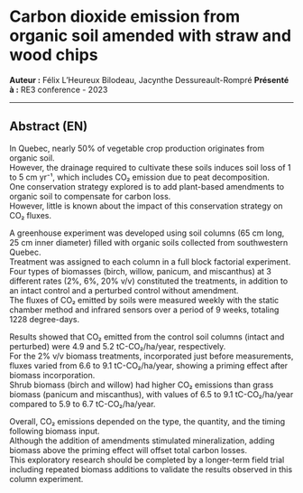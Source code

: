 # Carbon dioxide emission from organic soil amended with straw and wood chips

**Auteur :** Félix L’Heureux Bilodeau, Jacynthe Dessureault-Rompré
**Présenté à :** RE3 conference - 2023

---

## Abstract (EN)

In Quebec, nearly 50% of vegetable crop production originates from organic soil.  
However, the drainage required to cultivate these soils induces soil loss of 1 to 5 cm yr⁻¹, which includes CO₂ emission due to peat decomposition.  
One conservation strategy explored is to add plant-based amendments to organic soil to compensate for carbon loss.  
However, little is known about the impact of this conservation strategy on CO₂ fluxes.

A greenhouse experiment was developed using soil columns (65 cm long, 25 cm inner diameter) filled with organic soils collected from southwestern Quebec.  
Treatment was assigned to each column in a full block factorial experiment.  
Four types of biomasses (birch, willow, panicum, and miscanthus) at 3 different rates (2%, 6%, 20% v/v) constituted the treatments, in addition to an intact control and a perturbed control without amendment.  
The fluxes of CO₂ emitted by soils were measured weekly with the static chamber method and infrared sensors over a period of 9 weeks, totaling 1228 degree-days.

Results showed that CO₂ emitted from the control soil columns (intact and perturbed) were 4.9 and 5.2 tC-CO₂/ha/year, respectively.  
For the 2% v/v biomass treatments, incorporated just before measurements, fluxes varied from 6.6 to 9.1 tC-CO₂/ha/year, showing a priming effect after biomass incorporation.  
Shrub biomass (birch and willow) had higher CO₂ emissions than grass biomass (panicum and miscanthus), with values of 6.5 to 9.1 tC-CO₂/ha/year compared to 5.9 to 6.7 tC-CO₂/ha/year.

Overall, CO₂ emissions depended on the type, the quantity, and the timing following biomass input.  
Although the addition of amendments stimulated mineralization, adding biomass above the priming effect will offset total carbon losses.  
This exploratory research should be completed by a longer-term field trial including repeated biomass additions to validate the results observed in this column experiment.
